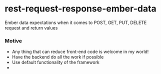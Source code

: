 # rest-request-response-ember-data
Ember data expectations when it comes to POST, GET, PUT, DELETE  request and return values

### Motive
* Any thing that can reduce front-end code is welcome in my world!
 * Have the backend do all the work if possible
 * Use default functionality of the framework
 * 
